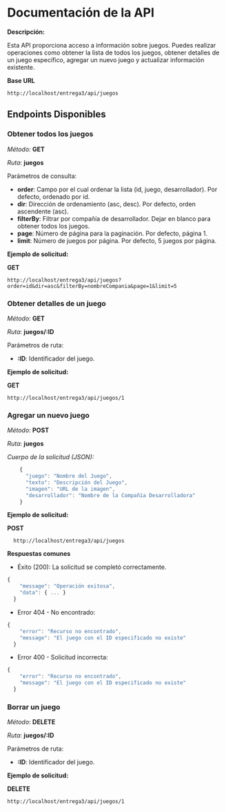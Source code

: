 # Documentación de la API

**Descripción:**

Esta API proporciona acceso a información sobre juegos. Puedes realizar operaciones como obtener la lista de todos los juegos, obtener detalles de un juego específico, agregar un nuevo juego y actualizar información existente.

**Base URL**
```plaintext
http://localhost/entrega3/api/juegos
```
## Endpoints Disponibles

### **Obtener todos los juegos**

*Método*: **GET**

*Ruta*: **juegos**

Parámetros de consulta:
- **order**: Campo por el cual ordenar la lista (id, juego, desarrollador). Por defecto, ordenado por id.
- **dir**: Dirección de ordenamiento (asc, desc). Por defecto, orden ascendente (asc).
- **filterBy**: Filtrar por compañía de desarrollador. Dejar en blanco para obtener todos los juegos.
- **page**: Número de página para la paginación. Por defecto, página 1.
- **limit**: Número de juegos por página. Por defecto, 5 juegos por página.

**Ejemplo de solicitud:**

**GET**

```plaintext
http://localhost/entrega3/api/juegos?order=id&dir=asc&filterBy=nombreCompania&page=1&limit=5
```
### **Obtener detalles de un juego**

*Método*: **GET**

*Ruta*: **juegos/:ID**

Parámetros de ruta:
  - **:ID**: Identificador del juego.

**Ejemplo de solicitud:**

**GET**

```plaintext
http://localhost/entrega3/api/juegos/1
```
### **Agregar un nuevo juego** 

*Método*: **POST**

*Ruta*: **juegos**

*Cuerpo de la solicitud (JSON):*

```javascript
    {
      "juego": "Nombre del Juego",
      "texto": "Descripción del Juego",
      "imagen": "URL de la imagen",
      "desarrollador": "Nombre de la Compañía Desarrolladora"
    }
```

**Ejemplo de solicitud:**

**POST**

```plaintext
  http://localhost/entrega3/api/juegos
```
**Respuestas comunes**

- Éxito (200): La solicitud se completó correctamente.
```javascript
{
    "message": "Operación exitosa",
    "data": { ... }
  }
```
- Error 404 - No encontrado:
```javascript
{
    "error": "Recurso no encontrado",
    "message": "El juego con el ID especificado no existe"
  }
```
- Error 400 - Solicitud incorrecta:
```javascript
{
    "error": "Recurso no encontrado",
    "message": "El juego con el ID especificado no existe"
  }
```
### **Borrar un juego** 

*Método*: **DELETE**

*Ruta*: **juegos/:ID**

Parámetros de ruta:
  - **:ID**: Identificador del juego.

**Ejemplo de solicitud:**

**DELETE**

```plaintext
http://localhost/entrega3/api/juegos/1
```

